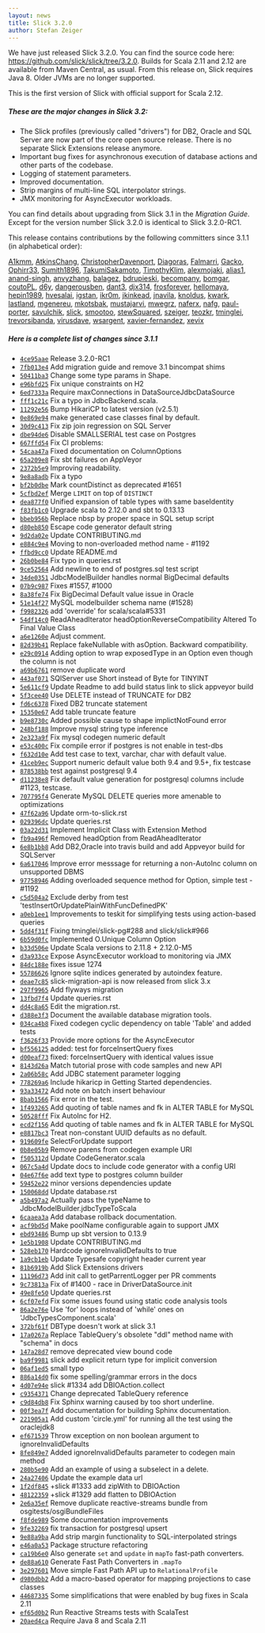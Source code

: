 ```yaml
---
layout: news
title: Slick 3.2.0
author: Stefan Zeiger
---
```

We have just released Slick 3.2.0.
You can find the source code here: <https://github.com/slick/slick/tree/3.2.0>.
Builds for Scala 2.11 and 2.12 are available from Maven Central, as usual.
From this release on, Slick requires Java 8. Older JVMs are no longer supported.

This is the first version of Slick with official support for Scala 2.12.

##### These are the major changes in Slick 3.2:

* The Slick profiles (previously called "drivers") for DB2, Oracle and SQL Server are
  now part of the core open source release. There is no separate Slick Extensions release
  anymore.
* Important bug fixes for asynchronous execution of database actions and other parts of
  the codebase.
* Logging of statement parameters.
* Improved documentation.
* Strip margins of multi-line SQL interpolator strings.
* JMX monitoring for AsyncExecutor workloads.

You can find details about upgrading from Slick 3.1 in the *Migration Guide*. Except for the version number
Slick 3.2.0 is identical to Slick 3.2.0-RC1.

This release contains contributions by the following committers since 3.1.1 (in alphabetical order):

[A1kmm](https://github.com/A1kmm), [AtkinsChang](https://github.com/AtkinsChang), [ChristopherDavenport](https://github.com/ChristopherDavenport), [Diagoras](https://github.com/Diagoras), [Falmarri](https://github.com/Falmarri), [Gacko](https://github.com/Gacko), [Ophirr33](https://github.com/Ophirr33), [Sumith1896](https://github.com/Sumith1896), [TakumiSakamoto](https://github.com/TakumiSakamoto), [TimothyKlim](https://github.com/TimothyKlim), [alexmojaki](https://github.com/alexmojaki), [alias1](https://github.com/alias1), [anand-singh](https://github.com/anand-singh), [anvyzhang](https://github.com/anvyzhang), [balagez](https://github.com/balagez), [bdrupieski](https://github.com/bdrupieski), [becompany](https://github.com/becompany), [bomgar](https://github.com/bomgar), [coutoPL](https://github.com/coutoPL), [d6y](https://github.com/d6y), [dangerousben](https://github.com/dangerousben), [dant3](https://github.com/dant3), [djx314](https://github.com/djx314), [frosforever](https://github.com/frosforever), [hellomaya](https://github.com/hellomaya), [hepin1989](https://github.com/hepin1989), [hvesalai](https://github.com/hvesalai), [igstan](https://github.com/igstan), [ikr0m](https://github.com/ikr0m), [jkinkead](https://github.com/jkinkead), [jnavila](https://github.com/jnavila), [knoldus](https://github.com/knoldus), [kwark](https://github.com/kwark), [lastland](https://github.com/lastland), [mgenereu](https://github.com/mgenereu), [mkotsbak](https://github.com/mkotsbak), [mustajarvi](https://github.com/mustajarvi), [mwegrz](https://github.com/mwegrz), [naferx](https://github.com/naferx), [nafg](https://github.com/nafg), [paul-porter](https://github.com/paul-porter), [savulchik](https://github.com/savulchik), [slick](https://github.com/slick), [smootoo](https://github.com/smootoo), [stewSquared](https://github.com/stewSquared), [szeiger](https://github.com/szeiger), [teozkr](https://github.com/teozkr), [tminglei](https://github.com/tminglei), [trevorsibanda](https://github.com/trevorsibanda), [virusdave](https://github.com/virusdave), [wsargent](https://github.com/wsargent), [xavier-fernandez](https://github.com/xavier-fernandez), [xevix](https://github.com/xevix)

##### Here is a complete list of changes since 3.1.1

* [``4ce95aae``](https://github.com/slick/slick/commit/4ce95aaed708e8050ac7e36fb40458e2cf7bd0ee) Release 3.2.0-RC1
* [``7fb013e4``](https://github.com/slick/slick/commit/7fb013e448154ed50da3c3d4689a4853b00d8a59) Add migration guide and remove 3.1 bincompat shims
* [``50411ba3``](https://github.com/slick/slick/commit/50411ba31e22ccd6deba0cfd0da8a8bab39786c7) Change some type params in Shape.
* [``e96bfd25``](https://github.com/slick/slick/commit/e96bfd25bc954fe26df6f2970906e031a5464e55) Fix unique constraints on H2
* [``6ed7333a``](https://github.com/slick/slick/commit/6ed7333a1e71dcfffc45964c04b0f181569d6c45) Require maxConnections in DataSourceJdbcDataSource
* [``fff1c21c``](https://github.com/slick/slick/commit/fff1c21c57e85adfc5386b06a2a0a678a42d7b54) Fix a typo in JdbcBackend.scala.
* [``11292e56``](https://github.com/slick/slick/commit/11292e5629351a397910ba70d3391465265db720) Bump HikariCP to latest version (v2.5.1)
* [``0e869e94``](https://github.com/slick/slick/commit/0e869e94b1523cae2774c078d274fd706d6ae3bb) make generated case classes final by default.
* [``30d9c413``](https://github.com/slick/slick/commit/30d9c4134d658f1457e8f92abb0f70a131a0e705) Fix zip join regression on SQL Server
* [``dbe94de6``](https://github.com/slick/slick/commit/dbe94de685b1d2d7d33ed34b2ff7dc615510f73f) Disable SMALLSERIAL test case on Postgres
* [``667ffd54``](https://github.com/slick/slick/commit/667ffd547df06caf83ba03fae680cc40e39eb776) Fix CI problems:
* [``54caa47a``](https://github.com/slick/slick/commit/54caa47a962fe8fc9f82ae78970a59ca68fa90bb) Fixed documentation on ColumnOptions
* [``65a209e8``](https://github.com/slick/slick/commit/65a209e85e062c805468b8f424e59c47cd0a8d04) Fix sbt failures on AppVeyor
* [``2372b5e9``](https://github.com/slick/slick/commit/2372b5e9fa74477e5380a28049b508ceedc9eeea) Improving readability.
* [``9e8a8adb``](https://github.com/slick/slick/commit/9e8a8adbbe059a0977270cf8cf5bab7f550d793c) Fix a typo
* [``bf2b0dbe``](https://github.com/slick/slick/commit/bf2b0dbec9716724ccdaf602b2c8fd3afe9b9273) Mark countDistinct as deprecated #1651
* [``5cfbd2ef``](https://github.com/slick/slick/commit/5cfbd2ef0d11cf0f331d124246bf1f7f6ea1cd25) Merge `LIMIT` on top of `DISTINCT`
* [``dea877f0``](https://github.com/slick/slick/commit/dea877f07af04e30cbed71ffae495f4d076f4abe) Unified expansion of table types with same baseIdentity
* [``f83fb1c0``](https://github.com/slick/slick/commit/f83fb1c02fa2a1f843b96dd6414ef6522c447f60) Upgrade scala to 2.12.0 and sbt to 0.13.13
* [``bbeb956b``](https://github.com/slick/slick/commit/bbeb956bd57739b2cf0f37abfc7b89456362dfb6) Replace nbsp by proper space in SQL setup script
* [``d80eb850``](https://github.com/slick/slick/commit/d80eb8500d41236f0928415cc334e0c4e9ac6551) Escape code generator default string
* [``9d2da02e``](https://github.com/slick/slick/commit/9d2da02ea7033c4dbabec74bbbeedcdebf4c4af8) Update CONTRIBUTING.md
* [``e884c9e4``](https://github.com/slick/slick/commit/e884c9e433c232dea75644d2f64dd8c3bb684e93) Moving to non-overloaded method name - #1192
* [``ffbd9cc0``](https://github.com/slick/slick/commit/ffbd9cc0b3c8e738295ed08a676403dba58f9335) Update README.md
* [``26b0be84``](https://github.com/slick/slick/commit/26b0be847859babe48f2e472d4a10c4ad53e8e0e) Fix typo in queries.rst
* [``9ce52564``](https://github.com/slick/slick/commit/9ce525642641cca9d885cd1837a759a9ecb5dfa3) Add newline to end of postgres.sql test script
* [``34de0351``](https://github.com/slick/slick/commit/34de035128ca0cba538b2835414f15ae21aafa70) JdbcModelBuilder handles normal BigDecimal defaults
* [``07b9c987``](https://github.com/slick/slick/commit/07b9c987b241497a790637a4b19e837bfd25f1c2) Fixes #1557, #1000
* [``8a38fe74``](https://github.com/slick/slick/commit/8a38fe7431b9bb46418da6fe7480f30aa2110482) Fix BigDecimal Default value issue in Oracle
* [``51e14f27``](https://github.com/slick/slick/commit/51e14f2756ed29b8c92a24b0ae24f2acd0b85c6f) MySQL modelbuilder schema name (#1528)
* [``f9982326``](https://github.com/slick/slick/commit/f9982326ca90582c7e4836cc4836a687bc09de8c) add 'override' for scala/scala#5331
* [``54df14c0``](https://github.com/slick/slick/commit/54df14c07591879ea1d8ba6e44568cf9599fb42c) ReadAheadIterator headOptionReverseCompatibility Altered To Final Value Class
* [``a6e1260e``](https://github.com/slick/slick/commit/a6e1260e1c4daf290a99af15297e175d036b52e0) Adjust comment.
* [``82d39b41``](https://github.com/slick/slick/commit/82d39b41ee22da14ad265e0deedf06191e50c628) Replace fakeNullable with asOption. Backward compatibility.
* [``e29c0914``](https://github.com/slick/slick/commit/e29c0914c719bd957907ef98241b400045370f6a) Adding option to wrap exposedType in an Option even though the column is not
* [``a69b6761``](https://github.com/slick/slick/commit/a69b6761e87861c61227d6fba007f893db28d60e) remove duplicate word
* [``443af071``](https://github.com/slick/slick/commit/443af071ae0391402353c2ee43a77b7f0ca0cdfd) SQlServer use Short instead of Byte for TINYINT
* [``5e611cf9``](https://github.com/slick/slick/commit/5e611cf93fcec98ff4f27e8889a5b4fa4bb529bf) Update Readme to add build status link to slick appveyor build
* [``5f3cee40``](https://github.com/slick/slick/commit/5f3cee40971f7b42fe8cb8ecb399bdd3ebe8972f) Use DELETE instead of TRUNCATE for DB2
* [``fd6c6378``](https://github.com/slick/slick/commit/fd6c6378b143e8004d357b6cefe0948ad3303e26) Fixed DB2 truncate statement
* [``15350e67``](https://github.com/slick/slick/commit/15350e6705bb2bc36c549168ae66a9d81867ad62) Add table truncate feature
* [``b9e8730c``](https://github.com/slick/slick/commit/b9e8730cf42d3bfb2e8c35e0a1550cdebb9e1b60) Added possible cause to shape implictNotFound error
* [``248bf188``](https://github.com/slick/slick/commit/248bf1882adcce73cdeed7ac75295d50aac851e1) Improve mysql string type inference
* [``2e323a9f``](https://github.com/slick/slick/commit/2e323a9f173e544d469a0cf755e8b699ceac91fe) Fix mysql codegen numeric default
* [``e53c400c``](https://github.com/slick/slick/commit/e53c400c0edf4fb24f55009564e2885ecb7e2712) Fix compile error if postgres is not enable in test-dbs
* [``f632d10e``](https://github.com/slick/slick/commit/f632d10e58bf5f70746b33f3a893f60d02aea787) Add test case to text, varchar, char with default value.
* [``41ceb9ec``](https://github.com/slick/slick/commit/41ceb9ecd9523fd69aa07adbb8c7a255ee1b21e2) Support numeric default value both 9.4 and 9.5+, fix testcase
* [``878538bb``](https://github.com/slick/slick/commit/878538bba9f136b6a0617a9dd9e1d1a5799e7e9c) test against postgresql 9.4
* [``d11238e8``](https://github.com/slick/slick/commit/d11238e88d752042dae8dd81572c6288ca3ae8ab) Fix default value generation for postgresql columns include #1123, testcase.
* [``707795f4``](https://github.com/slick/slick/commit/707795f43e24af5a17640a7922cf78de9f436c49) Generate MySQL DELETE queries more amenable to optimizations
* [``47f62a96``](https://github.com/slick/slick/commit/47f62a969b466becaac4dfe5f3f06e613f6a3e70) Update orm-to-slick.rst
* [``029396dc``](https://github.com/slick/slick/commit/029396dce8b29b4f1cd3f0812b5476c07e23254c) Update queries.rst
* [``03a22d31``](https://github.com/slick/slick/commit/03a22d315a658c547b3cdcc31a94f862c60ddb58) Implement Implicit Class with Extension Method
* [``fb9a496f``](https://github.com/slick/slick/commit/fb9a496f2ebad530ded58e5c78ee8225ec065ea4) Removed headOption from ReadAheadIterator
* [``6e8b1bb8``](https://github.com/slick/slick/commit/6e8b1bb8652668f970bdbbc8c42037c47bab0c5e) Add DB2,Oracle into travis build and add Appveyor build for SQLServer
* [``6a617046``](https://github.com/slick/slick/commit/6a617046b50a22268e88f82fbe7c814e1dc9a619) Improve error messsage for returning a non-AutoInc column on unsupported DBMS
* [``97758946``](https://github.com/slick/slick/commit/97758946c18fa1224b1228c4a79b84656054c1e3) Adding overloaded sequence method for Option, simple test - #1192
* [``c5d504a2``](https://github.com/slick/slick/commit/c5d504a229cbb4f8090540262d24d9c7c4ac99ba) Exclude derby from test 'testInsertOrUpdatePlainWithFuncDefinedPK'
* [``a0eb1ee1``](https://github.com/slick/slick/commit/a0eb1ee1a06cac2b34680a3be9abdc478ce2b953) Improvements to teskit for simplifying tests using action-based queries
* [``5dd4f31f``](https://github.com/slick/slick/commit/5dd4f31f2ea7fbb5de02589202c0933911aa9995) Fixing tminglei/slick-pg#288 and slick/slick#966
* [``6b59d0fc``](https://github.com/slick/slick/commit/6b59d0fc228bc4262491d0cf7110eaac0e0d8a7f) Implemented O.Unique Column Option
* [``b33d506e``](https://github.com/slick/slick/commit/b33d506e50498f75a510b547f445227498ccd68b) Update Scala versions to 2.11.8 + 2.12.0-M5
* [``d3a933ce``](https://github.com/slick/slick/commit/d3a933ceaff2c85979959f36abb211868ecfa838) Expose AsyncExecutor workload to monitoring via JMX
* [``84dc188e``](https://github.com/slick/slick/commit/84dc188ec460524cc8b81fdd730347f3c011815c) fixes issue 1274
* [``55786626``](https://github.com/slick/slick/commit/557866266c8cefdcf585f131eed8bbb613068924) Ignore sqlite indices generated by autoindex feature.
* [``deae7c85``](https://github.com/slick/slick/commit/deae7c85ffefc62109cb53d65b3980822484c5b0) slick-migration-api is now released from slick 3.x
* [``297f9965``](https://github.com/slick/slick/commit/297f9965233f9603c62dd4605eb2fb4bb48a9db6) Add flyways migration
* [``13fbd7f4``](https://github.com/slick/slick/commit/13fbd7f42924206f747b1e80732a4dea69fc713b) Update queries.rst
* [``dd4c8a65``](https://github.com/slick/slick/commit/dd4c8a659e41ef23c90716786e9317972db33b82) Edit the migration.rst.
* [``d388e3f3``](https://github.com/slick/slick/commit/d388e3f3e1bc93b6179318ee2869998d31f2565f) Document the available database migration tools.
* [``034ca4b8``](https://github.com/slick/slick/commit/034ca4b85777b373488353cefc5dbc96baf9231f) Fixed codegen cyclic dependency on table 'Table' and added tests
* [``f3626f33``](https://github.com/slick/slick/commit/f3626f33e0c0ce0a0e7e453ede2a22f58125d971) Provide more options for the AsyncExecutor
* [``bf556125``](https://github.com/slick/slick/commit/bf5561253182017d676d42d171cb27828bd9723a) added: test for forceInsertQuery fixes
* [``d00eaf73``](https://github.com/slick/slick/commit/d00eaf73d99b16fa28d9cbfe603be5a92b28d359) fixed: forceInsertQuery with identical values issue
* [``8143d26a``](https://github.com/slick/slick/commit/8143d26a37c7007a9034d7099fdb05488cc4a249) Match tutorial prose with code samples and new API
* [``2a06b58c``](https://github.com/slick/slick/commit/2a06b58c198af0a6c4dcb35aa98aec8bf1b9d440) Add JDBC statement parameter logging
* [``778269a6``](https://github.com/slick/slick/commit/778269a6fa7982285211312395ce741f798d15bf) Include hikaricp in Getting Started dependencies.
* [``93a33472``](https://github.com/slick/slick/commit/93a33472440ced5e13bdad94f1c5788f842fd2fc) Add note on batch insert behaviour
* [``8bab1566``](https://github.com/slick/slick/commit/8bab1566318de0e947d32f5bed16acea71e30e48) Fix error in the test.
* [``1f493265``](https://github.com/slick/slick/commit/1f493265ba3652a202763d1aaf8d4a83e4498770) Add quoting of table names and fk in ALTER TABLE for MySQL
* [``50528fff``](https://github.com/slick/slick/commit/50528fffc0f64abb1a10455430ae9374a750167d) Fix AutoInc for H2.
* [``ecd2f156``](https://github.com/slick/slick/commit/ecd2f15646e03cb953172fce7f4befba053bba16) Add quoting of table names and fk in ALTER TABLE for MySQL
* [``e8817bc3``](https://github.com/slick/slick/commit/e8817bc3939ca2ce79b038001f02b7b155db341c) Treat non-constant UUID defaults as no default.
* [``919609fe``](https://github.com/slick/slick/commit/919609fe698836306e90eead7250180fbc61487f) SelectForUpdate support
* [``0b8e05b9``](https://github.com/slick/slick/commit/0b8e05b977710616a4bed6d63aa003a1918b6c44) Remove parens from codegen example URI
* [``f505312d``](https://github.com/slick/slick/commit/f505312df73dbd260906aa8bfa5af078f9b13ccd) Update CodeGenerator.scala
* [``067c5a4d``](https://github.com/slick/slick/commit/067c5a4dd72ba837e89186884aef0ae53eee7713) Update docs to include code generator with a config URI
* [``04e67f6e``](https://github.com/slick/slick/commit/04e67f6e33884922f44a7a9711c8602d6c7b69c1) add text type to postgres column builder
* [``59452e22``](https://github.com/slick/slick/commit/59452e22d5aa2420d44e6ee153d227757be72696) minor versions dependencies update
* [``150068dd``](https://github.com/slick/slick/commit/150068dd5ab67fab0f3c13deae3a5838dffe7612) Update database.rst
* [``a5b497a2``](https://github.com/slick/slick/commit/a5b497a209bc1193fb4102feea49b867dbd95921) Actually pass the typeName to JdbcModelBuilder.jdbcTypeToScala
* [``6caaea3a``](https://github.com/slick/slick/commit/6caaea3a8a888d54dc51463bc0e1725191b9721a) Add database rollback documentation.
* [``acf9bd5d``](https://github.com/slick/slick/commit/acf9bd5d2ad37d766620544046258101e839f6e6) Make poolName configurable again to support JMX
* [``ebd93486``](https://github.com/slick/slick/commit/ebd93486f031e423e5465b8d99ac81b5c6d205a3) Bump up sbt version to 0.13.9
* [``1e5b1908``](https://github.com/slick/slick/commit/1e5b190884a378ca588ae219e5bd86efcc939afa) Update CONTRIBUTING.md
* [``528eb170``](https://github.com/slick/slick/commit/528eb170c7d94a986e1ff360a56a6ca7eea3a6b9) Hardcode ignoreInvalidDefaults to true
* [``1a9cb1eb``](https://github.com/slick/slick/commit/1a9cb1ebfcb8b9c511c17aaee2ab4e15afa97b06) Update Typesafe copyright header current year
* [``81b6919b``](https://github.com/slick/slick/commit/81b6919bb719c20933779e9cb2cdadf1bbc6ea8a) Add Slick Extensions drivers
* [``11196d73``](https://github.com/slick/slick/commit/11196d730a28d7e173e0eac03bc00ae4ef90fc4c) Add init call to getParrentLogger per PR comments
* [``9c73813a``](https://github.com/slick/slick/commit/9c73813abd8ae0b676c411c848ba3932d27d17aa) Fix of #1400 - race in DriverDataSource.init
* [``49e8fe50``](https://github.com/slick/slick/commit/49e8fe505562c818eea4d60ce078087a9da7fd42) Update queries.rst
* [``6cf07efd``](https://github.com/slick/slick/commit/6cf07efda6e6cade3f75ac46791b0f790873a06d) Fix some issues found using static code analysis tools
* [``86a2e76e``](https://github.com/slick/slick/commit/86a2e76ea8ba5274d7294583c3a053df238d7412) Use 'for' loops instead of 'while' ones on 'JdbcTypesComponent.scala'
* [``372bf61f``](https://github.com/slick/slick/commit/372bf61f2f7c51bd0d996dda107ce1e3d1314db3) DBType doesn't work at slick 3.1
* [``17a0267a``](https://github.com/slick/slick/commit/17a0267aa3919cdd7b6d1d65ff9a35a548573856) Replace TableQuery's obsolete "ddl" method name with "schema" in docs
* [``147a28d7``](https://github.com/slick/slick/commit/147a28d7d63b92008971333686b0918fb28dd7ee) remove deprecated view bound code
* [``ba9f9981``](https://github.com/slick/slick/commit/ba9f99819c75fa9bd8cca774adf20f6fe7884a6f) slick add explicit return type for implicit conversion
* [``06af1ed5``](https://github.com/slick/slick/commit/06af1ed52c38b8f66406e7dba6ade848e0a8a20b) small typo
* [``886a14d0``](https://github.com/slick/slick/commit/886a14d00bf45785e2345fb29c340911698f883c) fix some spelling/grammar errors in the docs
* [``4d07e94e``](https://github.com/slick/slick/commit/4d07e94ec3e76868bc077694839766ce4975a7cd) slick #1334 add DBIOAction.collect
* [``c9354371``](https://github.com/slick/slick/commit/c9354371ce56153aee94d10c70d6d3244694b1cd) Change deprecated TableQuery reference
* [``c9d84db8``](https://github.com/slick/slick/commit/c9d84db8521d637193c6476956f4fce6543258e5) Fix Sphinx warning caused by too short underline.
* [``00f3ea7f``](https://github.com/slick/slick/commit/00f3ea7fc0c27b0077b5427a5aac927f56f8282f) Add documentation for building Sphinx documentation.
* [``221905a1``](https://github.com/slick/slick/commit/221905a1ff20a58d971df71153cb7eefd0e9b8ad) Add custom 'circle.yml' for running all the test using the oraclejdk8
* [``ef671539``](https://github.com/slick/slick/commit/ef67153954af32959b8885641c26a54662ec8b75) Throw exception on non boolean argument to ignoreInvalidDefaults
* [``8fe849e7``](https://github.com/slick/slick/commit/8fe849e7dcdac2c599763dc62b39beca3f5369bc) Added ignoreInvalidDefaults parameter to codegen main method
* [``280b5e90``](https://github.com/slick/slick/commit/280b5e90c3660c4e4a792e5a4f560d86e567b14e) Add an example of using a subselect in a delete.
* [``24a27406``](https://github.com/slick/slick/commit/24a27406030c7c81d15d5a43f7c0017d0f159828) Update the example data url
* [``1f2df845``](https://github.com/slick/slick/commit/1f2df845fd036a2130503d72132719b3667acdd2) +slick #1333 add zipWith to DBIOAction
* [``48122359``](https://github.com/slick/slick/commit/48122359f33cd2a44deceadba4f0c9204b38aac3) +slick #1329 add flatten to DBIOAction
* [``2e6a35ef``](https://github.com/slick/slick/commit/2e6a35ef8517f97cc8051ddd374b03e2a3a09b65) Remove duplicate reactive-streams bundle from osgitests/osgiBundleFiles
* [``f8fde989``](https://github.com/slick/slick/commit/f8fde98961fa08e10a07c13c44105adf7cb57f0c) Some documentation improvements
* [``9fe32269``](https://github.com/slick/slick/commit/9fe322693b89bb3c82728b1d0d5a39c032183f22) fix transaction for postgresql upsert
* [``9e88a9ba``](https://github.com/slick/slick/commit/9e88a9baeb960c2e0a02b9fec665baaed9f66f60) Add strip margin functionality to SQL-interpolated strings
* [``e46a0a53``](https://github.com/slick/slick/commit/e46a0a530a8bb5581bf10a0429bcff0e8d791c04) Package structure refactoring
* [``ca19b6e0``](https://github.com/slick/slick/commit/ca19b6e070c2b87785f53d8c77aadc762df4a99b) Also generate `set` and `update` in `mapTo` fast-path converters.
* [``de88a610``](https://github.com/slick/slick/commit/de88a610f224a510fd07d05d462591fabed06741) Generate Fast Path Converters in `.mapTo`
* [``3e297601``](https://github.com/slick/slick/commit/3e297601d2ce2bf0496356be56f1e553aef65784) Move simple Fast Path API up to `RelationalProfile`
* [``d980dbb2``](https://github.com/slick/slick/commit/d980dbb26ee2c35c02bf4543d92f527665f9daab) Add a macro-based operator for mapping projections to case classes
* [``44687335``](https://github.com/slick/slick/commit/4468733506bee052449b43efd0f7c52619d15676) Some simplifications that were enabled by bug fixes in Scala 2.11
* [``ef65d0b2``](https://github.com/slick/slick/commit/ef65d0b2d0c81dbf64390a3933f8e93cd5008a8c) Run Reactive Streams tests with ScalaTest
* [``20aed4ca``](https://github.com/slick/slick/commit/20aed4cab2c510c9b1baf6ebcc974df95ffd191f) Require Java 8 and Scala 2.11
